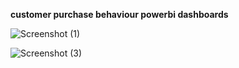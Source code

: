 **customer purchase behaviour powerbi dashboards**

![Screenshot (1)](https://github.com/user-attachments/assets/36c89f03-38d0-4c3e-956a-54c1969a3570)


![Screenshot (3)](https://github.com/user-attachments/assets/a76bb72e-0659-4b1b-aaa0-f2705dec25a5)
